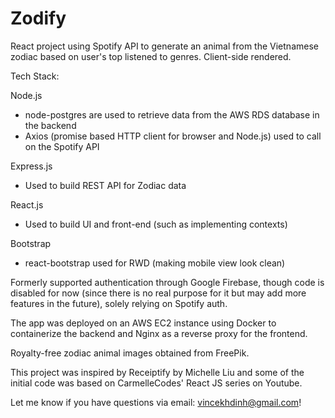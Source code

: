 # Zodify

React project using Spotify API to generate an animal from the Vietnamese zodiac based on user's top listened to genres. Client-side rendered.

Tech Stack:

Node.js
  * node-postgres are used to retrieve data from the AWS RDS database in the backend
  * Axios (promise based HTTP client for browser and Node.js) used to call on the Spotify API

Express.js
  * Used to build REST API for Zodiac data

React.js
  * Used to build UI and front-end (such as implementing contexts)
  
Bootstrap
  * react-bootstrap used for RWD (making mobile view look clean)

Formerly supported authentication through Google Firebase, though code is disabled for now (since there is no real purpose for it but may add more features in the future), solely relying on Spotify auth.

The app was deployed on an AWS EC2 instance using Docker to containerize the backend and Nginx as a reverse proxy for the frontend.

Royalty-free zodiac animal images obtained from FreePik.

This project was inspired by Receiptify by Michelle Liu and some of the initial code was based on CarmelleCodes' React JS series on Youtube.

Let me know if you have questions via email: vincekhdinh@gmail.com!
